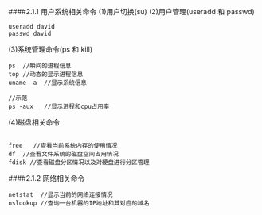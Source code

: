 ####2.1.1 用户系统相关命令
(1)用户切换(su)
(2)用户管理(useradd 和 passwd)
```
useradd david
passwd david

```
(3)系统管理命令(ps 和 kill)

```
ps  //瞬间的进程信息
top //动态的显示进程信息
uname -a  //显示系统信息

//示范
ps -aux   //显示进程和cpu占用率

```

(4)磁盘相关命令
 ```

free   //查看当前系统内存的使用情况
df  //查看文件系统的磁盘空间占用情况
fdisk //查看磁盘分区情况以及对硬盘进行分区管理

```


####2.1.2  网络相关命令
```
netstat  //显示当前的网络连接情况
nslookup //查询一台机器的IP地址和其对应的域名

```
